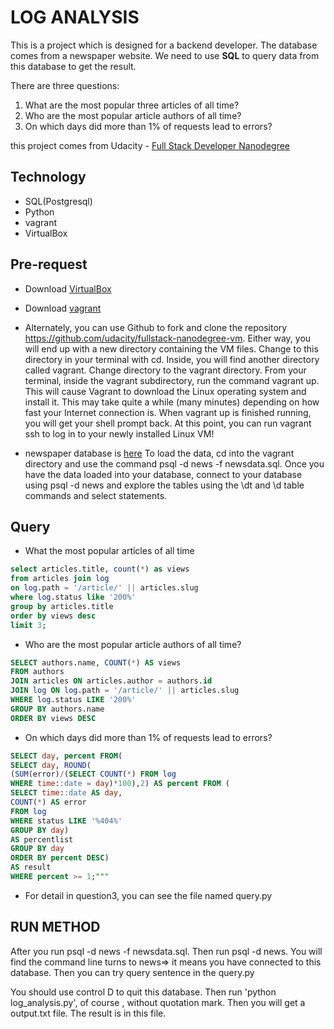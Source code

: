 LOG ANALYSIS
=============

This is a project which is designed for a backend developer. 
The database comes from a newspaper website. We need to use **SQL** to query data from this database to get the result.

There are three questions:
1. What are the most popular three articles of all time?
2. Who are the most popular article authors of all time? 
3. On which days did more than 1% of requests lead to errors? 

this project comes from Udacity - [Full Stack Developer Nanodegree](https://www.udacity.com/course/full-stack-web-developer-nanodegree--nd004)

Technology
----------
* SQL(Postgresql)
* Python
* vagrant
* VirtualBox

Pre-request
-----------
* Download [VirtualBox](https://www.virtualbox.org/wiki/Download_Old_Builds_5_1)
* Download [vagrant](https://www.vagrantup.com/downloads.html)
* Alternately, you can use Github to fork and clone the repository https://github.com/udacity/fullstack-nanodegree-vm.
Either way, you will end up with a new directory containing the VM files. Change to this directory in your terminal with cd. Inside, you will find another directory called vagrant. Change directory to the vagrant directory.
From your terminal, inside the vagrant subdirectory, run the command vagrant up. This will cause Vagrant to download the Linux operating system and install it. This may take quite a while (many minutes) depending on how fast your Internet connection is.
When vagrant up is finished running, you will get your shell prompt back. At this point, you can run vagrant ssh to log in to your newly installed Linux VM!

* newspaper database is [here](https://d17h27t6h515a5.cloudfront.net/topher/2016/August/57b5f748_newsdata/newsdata.zip)
To load the data, cd into the vagrant directory and use the command psql -d news -f newsdata.sql.
Once you have the data loaded into your database, connect to your database using psql -d news and explore the tables using the \dt and \d table commands and select statements.

Query
------

* What the most popular articles of all time 
```sql
select articles.title, count(*) as views
from articles join log
on log.path = '/article/' || articles.slug
where log.status like '200%'
group by articles.title
order by views desc
limit 3;
```
* Who are the most popular article authors of all time? 
```sql
SELECT authors.name, COUNT(*) AS views 
FROM authors 
JOIN articles ON articles.author = authors.id 
JOIN log ON log.path = '/article/' || articles.slug 
WHERE log.status LIKE '200%' 
GROUP BY authors.name 
ORDER BY views DESC
```

* On which days did more than 1% of requests lead to errors?
```sql
SELECT day, percent FROM(
SELECT day, ROUND(
(SUM(error)/(SELECT COUNT(*) FROM log 
WHERE time::date = day)*100),2) AS percent FROM (
SELECT time::date AS day, 
COUNT(*) AS error 
FROM log 
WHERE status LIKE '%404%' 
GROUP BY day)
AS percentlist
GROUP BY day
ORDER BY percent DESC)
AS result
WHERE percent >= 1;"""
```

* For detail in question3, you can see the file named query.py


RUN METHOD
----------

After you run psql -d news -f newsdata.sql.
Then run psql -d news. You will find the command line turns to news=>
it means you have connected to this database.
Then you can try query sentence in the query.py

You should use control D to quit this database.
Then run 'python log_analysis.py', of course , without quotation mark.
Then you will get a output.txt file. The result is in this file.